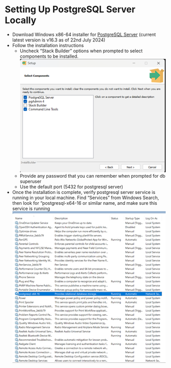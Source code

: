 # Setting Up PostgreSQL Server Locally
- Download Windows x86-64 installer for [PostgreSQL Server](https://www.enterprisedb.com/downloads/postgres-postgresql-downloads) (current latest version is v16.3 as of 22nd July 2024)
- Follow the installation instructions
  - Uncheck “Stack Builder” options when prompted to select components to be installed.
  ![alt text](/images/uncheck-stack-builder.png)
  - Provide any password that you can remember when prompted for db superuser
  - Use the default port (5432 for postgresql server)
- Once the installation is complete, verify postgresql server service is running in your local machine. Find “Services” from Windows Search, then look for “postgresql-x64-16 or similar name, and make sure this service is running
![alt text](/images/verify-psql-server.png)
